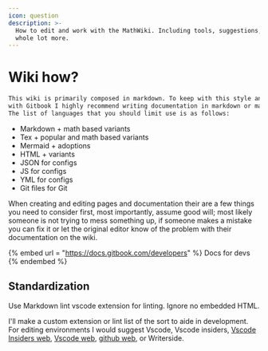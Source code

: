 ```yaml
---
icon: question
description: >-
  How to edit and work with the MathWiki. Including tools, suggestions, and a
  whole lot more.
---
```


# Wiki how?

```markdown
This wiki is primarily composed in markdown. To keep with this style and to stay compatible
with Gitbook I highly recommend writing documentation in markdown or markdown adjacent languages.
The list of languages that you should limit use is as follows:

```

* Markdown + math based variants
* Tex + popular and math based variants
* Mermaid + adoptions
* HTML + variants
* JSON for configs
* JS for configs
* YML for configs
* Git files for Git

When creating and editing pages and documentation their are a few things you need to consider first, most importantly, assume good will; most likely someone is not trying to mess something up, if someone makes a mistake you can fix it or let the original editor know of the problem with their documentation on the wiki.

{% embed url = "<https://docs.gitbook.com/developers>" %}
Docs for devs
{% endembed %}

## Standardization

Use Markdown lint vscode extension for linting. Ignore no embedded HTML.

I'll make a custom extension or lint list of the sort to aide in development. For editing environments I would suggest Vscode, Vscode insiders, [Vscode Insiders web](https://insiders.vscode.dev/), [Vscode web](https://vscode.dev/), [github web](https://github.dev), or Writerside.
